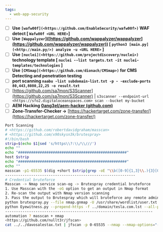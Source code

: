 ```yaml
---
tags:
  - web-app-security
---
```

- [ ] **Use `[wafw00f](<https://github.com/EnableSecurity/wafw00f>)` WAF detect [ `Wafw00f <URL HERE>`]**
- [ ] **Use `[Wappalyzer`]([https://github.com/wappalyzer/wappalyzer](https://github.com/wappalyzer/wappalyzer)) [ `python3 [main.py](<http://main.py/>) analyze -u <URL HERE>` ]**
- [ ] **Use `[nuclei](<https://github.com/projectdiscovery/nuclei>)` technology template [ `nuclei --list targets.txt -it nuclei-templates/technologies` ]**
- [ ] **Use `[CMSmap](<https://github.com/dionach/CMSmap>)` for CMS Detecting and penetration testing**
- [ ] **port scanning `naabu -list subdomain-list.txt -p - -exclude-ports 80,443,8080,22,25 -o result.txt`**
- [ ] [https://github.com/sa7mon/S3Scanner](https://github.com/sa7mon/S3Scanner) | `s3scanner --endpoint-url <https://sfo2.digitaloceanspaces.com> scan --bucket my-bucket`
- [ ] **AEM Hacking [0ang3el/aem-hacker (github.com)](https://github.com/0ang3el/aem-hacker)**
- [ ] **Zone-Transfer-Checker →** [](https://t.co/rySSjIp5jW)[https://hackertarget.com/zone-transfer/](https://hackertarget.com/zone-transfer/)

```bash
Port Scanning 
# <https://github.com/robertdavidgraham/masscan>
# <https://github.com/x90skysn3k/brutespray>
#!/bin/bash
strip=$(echo $1|sed 's/https\\?:\\/\\///')
echo ""
echo "##################################################"
host $strip
echo "##################################################"
echo ""
masscan -p1-65535 $(dig +short $strip|grep -oE "\\b([0-9]{1,3}\\.){3}[0-9]{1,3}\\b"|head -1) --max-rate 1000 |& tee $strip_scan
------------------------------------------------------------
# Credential bruteforce
Masscan -> Nmap service scan-og -> Brutespray credential bruteforce
1. Use Masscan with the -oG option to get an output in Nmap format
2. Re-scan the output with Nmap version scanning
3. Pass the output to Brutespray which will bruteforce any remote administration protocol found with default & common passwords, and anonymous logins
python brutespray.py --file nmap.gnmap -U /usr/share/wordlist/user.txt -P /usr/share/wordlist/pass.txt --threads 5 --hosts 5
python Eyewitness.py --prepend-https -f ../domain/tesla.com.lst --all-protocols --headless
--------------------------------------------------------------------
automation ? masscan + nmap
<https://github.com/nullt3r/jfscan>
cat ../../davosalestax.txt | jfscan -p 0-65535 --nmap --nmap-options="-sV"
```